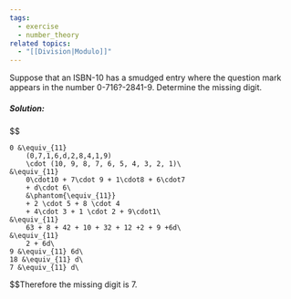 ```yaml
---
tags:
  - exercise
  - number_theory
related topics:
  - "[[Division|Modulo]]"
---
```

Suppose that an ISBN-10 has a smudged entry where the question mark appears in the number 0-716?-2841-9. Determine the missing digit.
##### Solution:
$$

	0 &\equiv_{11}
		(0,7,1,6,d,2,8,4,1,9)
		\cdot (10, 9, 8, 7, 6, 5, 4, 3, 2, 1)\
	&\equiv_{11} 
		0\cdot10 + 7\cdot 9 + 1\cdot8 + 6\cdot7
		+ d\cdot 6\ 
		&\phantom{\equiv_{11}}
		+ 2 \cdot 5 + 8 \cdot 4
		+ 4\cdot 3 + 1 \cdot 2 + 9\cdot1\
	&\equiv_{11}
		63 + 8 + 42 + 10 + 32 + 12 +2 + 9 +6d\
	&\equiv_{11}
		2 + 6d\
	9 &\equiv_{11} 6d\
	18 &\equiv_{11} d\
	7 &\equiv_{11} d\

$$Therefore the missing digit is $7$.